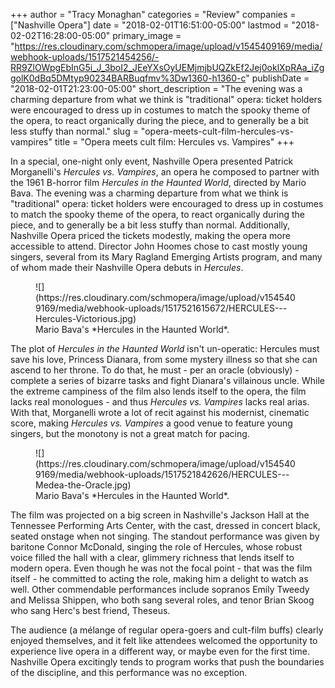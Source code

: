 +++
author = "Tracy Monaghan"
categories = "Review"
companies = ["Nashville Opera"]
date = "2018-02-01T16:51:00-05:00"
lastmod = "2018-02-02T16:28:00-05:00"
primary_image = "https://res.cloudinary.com/schmopera/image/upload/v1545409169/media/webhook-uploads/1517521454256/-RR9ZlOWpgEbInG5i_J_3boI2_JEeYXsOyUEMjmjbUQZkEf2Jej0oklXpRAa_iZggolK0dBq5DMtyp90234BARBuqfmv%3Dw1360-h1360-c"
publishDate = "2018-02-01T21:23:00-05:00"
short_description = "The evening was a charming departure from what we think is &quot;traditional&quot; opera: ticket holders were encouraged to dress up in costumes to match the spooky theme of the opera, to react organically during the piece, and to generally be a bit less stuffy than normal."
slug = "opera-meets-cult-film-hercules-vs-vampires"
title = "Opera meets cult film: Hercules vs. Vampires"
+++

In a special, one-night only event, Nashville Opera presented Patrick Morganelli's *Hercules vs. Vampires*, an opera he composed to partner with the 1961 B-horror film *Hercules in the Haunted World*, directed by Mario Bava. The evening was a charming departure from what we think is "traditional" opera: ticket holders were encouraged to dress up in costumes to match the spooky theme of the opera, to react organically during the piece, and to generally be a bit less stuffy than normal. Additionally, Nashville Opera priced the tickets modestly, making the opera more accessible to attend. Director John Hoomes chose to cast mostly young singers, several from its Mary Ragland Emerging Artists program, and many of whom made their Nashville Opera debuts in *Hercules*.

<figure data-type="image">
![](https://res.cloudinary.com/schmopera/image/upload/v1545409169/media/webhook-uploads/1517521615672/HERCULES---Hercules-Victorious.jpg)
<figcaption>Mario Bava's *Hercules in the Haunted World*.</figcaption>
</figure>

The plot of *Hercules in the Haunted World* isn't un-operatic: Hercules must save his love, Princess Dianara, from some mystery illness so that she can ascend to her throne. To do that, he must - per an oracle (obviously) - complete a series of bizarre tasks and fight Dianara's villainous uncle.  While the extreme campiness of the film also lends itself to the opera, the film lacks real monologues - and thus *Hercules vs. Vampires* lacks real arias. With that, Morganelli wrote a lot of recit against his modernist, cinematic score, making *Hercules vs. Vampires* a good venue to feature young singers, but the monotony is not a great match for pacing.

<figure data-type="image">
![](https://res.cloudinary.com/schmopera/image/upload/v1545409169/media/webhook-uploads/1517521842626/HERCULES---Medea-the-Oracle.jpg)
<figcaption>Mario Bava's *Hercules in the Haunted World*.</figcaption>
</figure>

The film was projected on a big screen in Nashville's Jackson Hall at the Tennessee Performing Arts Center, with the cast, dressed in concert black, seated onstage when not singing. The standout performance was given by baritone Connor McDonald, singing the role of Hercules, whose robust voice filled the hall with a clear, glimmery richness that lends itself to modern opera. Even though he was not the focal point - that was the film itself - he committed to acting the role, making him a delight to watch as well. Other commendable performances include sopranos Emily Tweedy and Melissa Shippen, who both sang several roles, and tenor Brian Skoog who sang Herc's best friend, Theseus. 

The audience (a mélange of regular opera-goers and cult-film buffs) clearly enjoyed themselves, and it felt like attendees welcomed the opportunity to experience live opera in a different way, or maybe even for the first time.  Nashville Opera excitingly tends to program works that push the boundaries of the discipline, and this performance was no exception.
